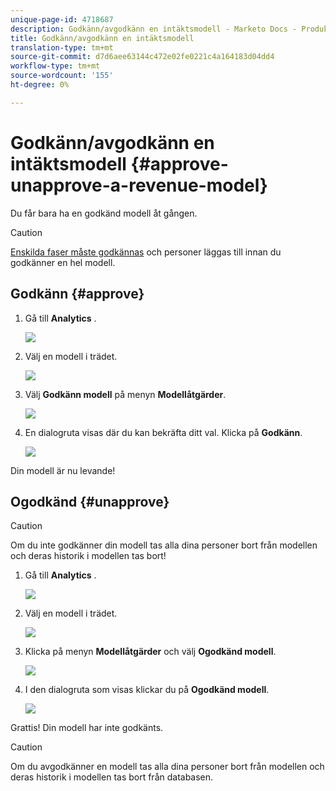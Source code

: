 ```yaml
---
unique-page-id: 4718687
description: Godkänn/avgodkänn en intäktsmodell - Marketo Docs - Produktdokumentation
title: Godkänn/avgodkänn en intäktsmodell
translation-type: tm+mt
source-git-commit: d7d6aee63144c472e02fe0221c4a164183d04dd4
workflow-type: tm+mt
source-wordcount: '155'
ht-degree: 0%

---
```



# Godkänn/avgodkänn en intäktsmodell {#approve-unapprove-a-revenue-model}

Du får bara ha en godkänd modell åt gången.

>[!CAUTION]
>
>[Enskilda faser måste godkännas](approving-stages-and-assigning-leads-to-a-revenue-model.md) och personer läggas till innan du godkänner en hel modell.

## Godkänn {#approve}

1. Gå till **Analytics** .

   ![](assets/image2017-3-28-8-3a9-3a16.png)

1. Välj en modell i trädet.

   ![](assets/image2015-4-28-13-3a25-3a17.png)

1. Välj **Godkänn modell** på menyn **Modellåtgärder**.

   ![](assets/image2015-4-28-14-3a6-3a3.png)

1. En dialogruta visas där du kan bekräfta ditt val. Klicka på **Godkänn**.

   ![](assets/image2015-4-28-14-3a6-3a49.png)

Din modell är nu levande!

## Ogodkänd {#unapprove}

>[!CAUTION]
>
>Om du inte godkänner din modell tas alla dina personer bort från modellen och deras historik i modellen tas bort!

1. Gå till **Analytics** .

   ![](assets/image2017-3-28-8-3a9-3a30.png)

1. Välj en modell i trädet.

   ![](assets/image2015-4-28-13-3a25-3a17.png)

1. Klicka på menyn **Modellåtgärder** och välj **Ogodkänd modell**.

   ![](assets/image2015-4-28-13-3a28-3a0.png)

1. I den dialogruta som visas klickar du på **Ogodkänd modell**.

   ![](assets/image2017-3-28-8-3a21-3a9.png)

Grattis! Din modell har inte godkänts.

>[!CAUTION]
>
>Om du avgodkänner en modell tas alla dina personer bort från modellen och deras historik i modellen tas bort från databasen.

